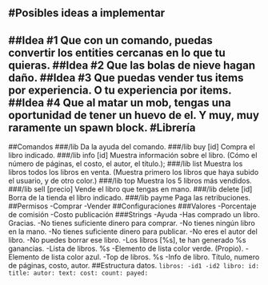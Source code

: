 #Posibles ideas a implementar
-----
##Idea #1
Que con un comando, puedas convertir los entities cercanas en lo que tu quieras.
##Idea #2
Que las bolas de nieve hagan daño.
##Idea #3
Que puedas vender tus items por experiencia. O tu experiencia por items.
##Idea #4
Que al matar un mob, tengas una oportunidad de tener un huevo de el. Y muy, muy raramente un spawn block.
#Librería
-----
##Comandos
###/lib
Da la ayuda del comando.
###/lib buy [id]
Compra el libro indicado.
###/lib info [id]
Muestra información sobre el libro. (Cómo el número de páginas, el costo, el autor, el título.);
###/lib list
Muestra los libros todos los libros en venta. (Muestra primero los libros que haya subido el usuario, y de otro color.)
###/lib top
Muestra los 5 libros más vendidos.
###/lib sell [precio]
Vende el libro que tengas en mano.
###/lib delete [id]
Borra de la tienda el libro indicado.
###/lib payme
Paga las retribuciones.
##Permisos
-Comprar
-Vender
##Configuraciones
###Valores
-Porcentaje de comisión
-Costo publicación
###Strings
-Ayuda
-Has comprado un libro. Gracias.
-No tienes suficiente dinero para comprar.
-No tienes ningún libro en la mano.
-No tienes suficiente dinero para publicar.
-No eres el autor del libro.
-No puedes borrar ese libro.
-Los libros [%s], te han generado %s ganancias.
-Lista de libros. %s
-Elemento de lista color verde. (Propio).
-Elemento de lista color azul.
-Top de libros. %s
-Info de libro. Título, numero de páginas, costo, autor.
##Estructura datos.
`libros:
    -id1
    -id2
libro:
    id:
        title:
        autor:
        text:
        cost:
        count:
        payed:`